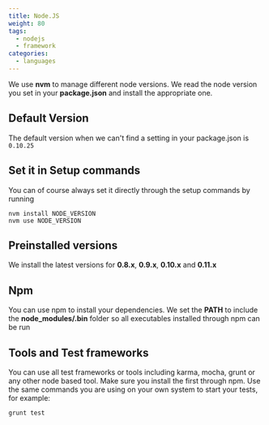 ```yaml
---
title: Node.JS
weight: 80
tags:
  - nodejs
  - framework
categories:
  - languages
---
```

We use **nvm** to manage different node versions. We read the node version you set in your **package.json** and install the appropriate one.

## Default Version
The default version when we can't find a setting in your package.json is ```0.10.25```

## Set it in Setup commands
You can of course always set it directly through the setup commands by running

~~~shell
nvm install NODE_VERSION
nvm use NODE_VERSION
~~~

## Preinstalled versions
We install the latest versions for **0.8.x**, **0.9.x**, **0.10.x** and **0.11.x**

## Npm
You can use npm to install your dependencies. We set the **PATH** to include the **node_modules/.bin** folder so all executables installed through npm can be run

## Tools and Test frameworks
You can use all test frameworks or tools including karma, mocha, grunt or any other node based tool. Make sure you install the first through npm. Use the same commands you are using on your own system to start your tests, for example:

~~~shell
grunt test
~~~
